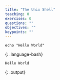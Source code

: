 ```yaml
---
title: "The Unix Shell"
teaching: 0
exercises: 0
questions: ""
objectives: ""
keypoints: ""
---
```


```
echo "Hello World"
```
{: .language-bash}

```
Hello World
```
{: .output}

